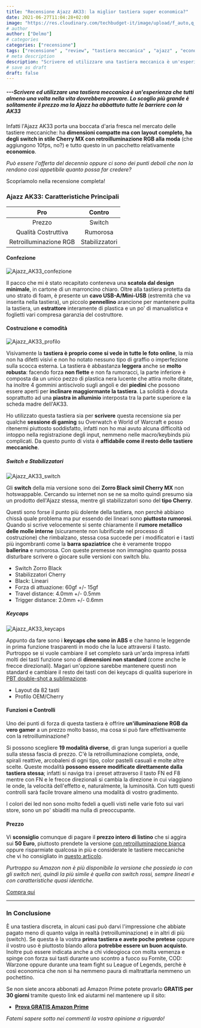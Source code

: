 ```yaml
---
title: "Recensione Ajazz AK33: la miglior tastiera super economica?"
date: 2021-06-27T11:04:28+02:00
image: "https://res.cloudinary.com/techbudget-it/image/upload/f_auto,q_auto,w_auto/v1624879161/Ajazz%20AK33/Ajazz_AK33.jpg"
# author
author: ["Delmo"]
# categories
categories: ["recensione"]
tags: ["recensione" , "review", "tastiera meccanica" , "ajazz" , "economico" , "ak33" , "switch" , "zorro" , "black" , "cherry mx" , "gaming"]
# meta description
description: "Scrivere ed utilizzare una tastiera meccanica è un'esperienza che tutti almeno una volta nella vita dovrebbero provare. Lo scoglio più grande è solitamente il prezzo ma la Ajazz ha abbattuto tutte le barriere con la AK33"
# save as draft
draft: false
---
```


##### ---Scrivere ed utilizzare una tastiera meccanica è un'esperienza che tutti almeno una volta nella vita dovrebbero provare. Lo scoglio più grande è solitamente il prezzo ma la Ajazz ha abbattuto tutte le barriere con la AK33

Infatti l'Ajazz AK33 porta una boccata d'aria fresca nel mercato delle tastiere meccaniche: ha **dimensioni compatte ma con layout completo, ha degli switch in stile Cherry MX con retroilluminazione RGB alla moda** (che aggiungono 10fps, no?) e tutto questo in un pacchetto relativamente **economico**.

*Può essere l'offerta del decennio oppure ci sono dei punti deboli che non la rendono così appetibile quanto possa far credere?*

Scopriamolo nella recensione completa!

### Ajazz AK33: Caratteristiche Principali

|           Pro          |                       Contro                       |
|:-------------------------:|:----------------------------------------------------:|
|  Prezzo      | Switch |
|  Qualità Costruttiva   |   Rumorosa  |
|  Retroilluminazione RGB  |   Stabilizzatori |

#### Confezione

![Ajazz_AK33_confezione](https://res.cloudinary.com/techbudget-it/image/upload/f_auto,q_auto,w_auto/v1624879157/Ajazz%20AK33/Ajazz_AK33_confezione.jpg)

Il pacco che mi è stato recapitato conteneva una **scatola dal design minimale**, in cartone di un marroncino chiaro. Oltre alla tastiera protetta da uno strato di foam, è presente un **cavo USB-A/Mini-USB** (estremità che va inserita nella tastiera), un piccolo **pennellino** arancione per mantenere pulita la tastiera, un **estrattore** interamente di plastica e un po' di manualistica e foglietti vari compresa garanzia del costruttore.

#### Costruzione e comodità

![Ajazz_AK33_profilo](https://res.cloudinary.com/techbudget-it/image/upload/f_auto,q_auto,w_auto/v1624879157/Ajazz%20AK33/Ajazz_AK33_profilo.jpg)

Visivamente la **tastiera è proprio come si vede in tutte le foto online**, la mia non ha difetti visivi e non ho notato nessuno tipo di graffio o imperfezione sulla scocca esterna. La tastiera è abbastanza **leggera** anche se **molto robusta**: facendo forza **non flette** e non fa rumoracci, la parte inferiore è composta da un unico pezzo di plastica nera lucente che attira molte ditate, ha inoltre 4 gommini antiscivolo sugli angoli e dei **piedini** che possono essere aperti per **inclinare maggiormante la tastiera**. La solidità è dovuta soprattutto ad una **piastra in alluminio** interposta tra la parte superiore e la scheda madre dell'AK33.

Ho utilizzato questa tastiera sia per **scrivere** questa recensione sia per qualche **sessione di gaming** su Overwatch e World of Warcraft e posso ritenermi piuttosto soddisfatto, infatti non ho mai avuto alcuna difficoltà od intoppo nella registrazione degli input, nemmeno nelle macro/keybinds più complicati. Da questo punto di vista è **affidabile come il resto delle tastiere meccaniche**.

##### Switch e Stabilizzatori

![Ajazz_AK33_switch](https://res.cloudinary.com/techbudget-it/image/upload/f_auto,q_auto,w_auto/v1624879157/Ajazz%20AK33/Ajazz_AK33_switch.jpg)

Gli **switch** della mia versione sono dei **Zorro Black simil Cherry MX** non hotswappable. Cercando su internet non se ne sa molto quindi presumo sia un prodotto dell'Ajazz stessa, mentre gli stabilizzatori sono del **tipo Cherry**.

Questi sono forse il punto più dolente della tastiera, non perchè abbiano chissà quale problema ma pur essendo dei lineari sono **piuttosto rumorosi**. Quando si scrive velocemente si sente chiaramente il **rumore metallico delle molle interne** (sicuramente non lubrificate nel processo di costruzione) che rimbalzano, stessa cosa succede per i modificatori e i tasti più ingombranti come la **barra spaziatrice** che è veramente troppo **ballerina** e rumorosa.
Con queste premesse non immagino quanto possa disturbare scrivere o giocare sulle versioni con switch blu.

- Switch Zorro Black
- Stabilizzatori Cherry
- Black: Lineari
- Forza di attuazione: 60gf +/- 15gf
- Travel distance: 4.0mm +/- 0.5mm
- Trigger distance: 2.0mm +/- 0.6mm

##### Keycaps

![Ajazz_AK33_keycaps](https://res.cloudinary.com/techbudget-it/image/upload/f_auto,q_auto,w_auto/v1624879157/Ajazz%20AK33/Ajazz_AK33_keycaps.jpg)

Appunto da fare sono i **keycaps che sono in ABS** e che hanno le leggende in prima funzione trasparenti in modo che la luce attraversi il tasto. Purtroppo se si vuole cambiare il set completo sarà un'arda impresa infatti molti dei tasti funzione sono di **dimensioni non standard** (come anche le frecce direzionali).
Magari un'opzione sarebbe mantenere questi non standard e cambiare il resto dei tasti con dei keycaps di qualità superiore in [PBT double-shot a sublimazione](https://amzn.to/3x5oo7K).

- Layout da 82 tasti
- Profilo OEM/Cherry

#### Funzioni e Controlli

Uno dei punti di forza di questa tastiera è offrire **un'illuminazione RGB da vero gamer** a un prezzo molto basso, ma cosa si può fare effettivamente con la retroilluminazione?

Si possono scegliere **19 modalità diverse**, di gran lunga superiori a quelle sulla stessa fascia di prezzo. C'è la retroilluminazione completa, onde, spirali reattive, arcobaleni di ogni tipo, color pastelli casuali e molte altre scelte. Queste modalità **possono essere modificate direttamente dalla tastiera stessa**; infatti si naviga tra i preset attraverso il tasto FN ed F8 mentre con FN e le frecce direzionali si cambia la direzione in cui viaggiano le onde, la velocità dell'effetto e, naturalmente, la luminosità.
Con tutti questi controlli sarà facile trovare almeno una modalità di vostro gradimento.

I colori dei led non sono molto fedeli a quelli visti nelle varie foto sui vari store, sono un po' sbiaditi ma nulla di preoccupante.

#### Prezzo

Vi **sconsiglio** comunque di pagare il **prezzo intero di listino** che si aggira sui **50 Euro**, piuttosto prendete la versione [con retroilluminazione bianca](https://amzn.to/3qtPClQ) oppure risparmiate qualcosa in più e considerate le tastiere meccaniche che vi ho consigliato in [questo articolo](https://techbudget.it/blog/migliori-tastiere-meccaniche-economiche/).

*Purtroppo su Amazon non è più disponibile la versione che possiedo io con gli switch neri, quindi la più simile è quella con switch rossi, sempre lineari e con caratteristiche quasi identiche.*

<div class="wp-block-button is-style-outline"><a class="wp-block-button__link" href="https://amzn.to/3he55T5">Compra qui</a></div>

___

### In Conclusione

È una tastiera discreta, in alcuni casi può darvi l'impressione che abbiate pagato meno di quanto valga in realtà (retroilluminazione) e in altri di più (switch). Se questa è la vostra **prima tastiera e avete poche pretese** oppure il vostro uso è piuttosto blando allora **potrebbe essere un buon acquisto**.
Inoltre può essere indicata anche a chi videogioca con molta vemenza e spinge con forza sui tasti durante uno scontro a fuoco su Fornite, COD: Warzone oppure durante una team fight su League of Legends, perchè è così economica che non si ha nemmeno paura di maltrattarla nemmeno un pochettino.

Se non siete ancora abbonati ad Amazon Prime potete provarlo **GRATIS per 30 giorni** tramite questo link ed aiutarmi nel mantenere up il sito:

- **[Prova GRATIS Amazon Prime](https://amzn.to/3zrJKOm)**

*Fatemi sapere sotto nei commenti la vostra opinione a riguardo!*
